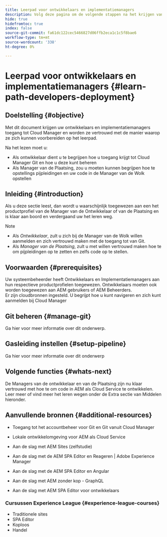 ```yaml
---
title: Leerpad voor ontwikkelaars en implementatiemanagers
description: Volg deze pagina om de volgende stappen na het krijgen van toegang te leren, als u een Ontwikkelaar of een Manager van de Plaatsing bent
hide: true
hidefromtoc: true
index: false
source-git-commit: fa61dc122cec5466827d06ffb2eca1c1c5f8bae6
workflow-type: tm+mt
source-wordcount: '338'
ht-degree: 0%

---
```


# Leerpad voor ontwikkelaars en implementatiemanagers {#learn-path-developers-deployment}

## Doelstelling {#objective}

Met dit document krijgen uw ontwikkelaars en implementatiemanagers toegang tot Cloud Manager en worden ze vertrouwd met de manier waarop ze zich kunnen voorbereiden op het leerpad.

Na het lezen moet u:

* Als ontwikkelaar dient u te begrijpen hoe u toegang krijgt tot Cloud Manager Git en hoe u deze kunt beheren
* Als Manager van de Plaatsing, zou u moeten kunnen begrijpen hoe te opstellings pijpleidingen en uw code in de Manager van de Wolk opstellen

## Inleiding {#introduction}

Als u deze sectie leest, dan wordt u waarschijnlijk toegewezen aan een het productprofiel van de Manager van de Ontwikkelaar of van de Plaatsing en is klaar aan boord en verdergaand uw het leren weg.

>[!NOTE]
>* Als *Ontwikkelaar*, zult u zich bij de Manager van de Wolk willen aanmelden en zich vertrouwd maken met de toegang tot van Git.
>* Als *Manager van de Plaatsing*, zult u met willen vertrouwd maken hoe te om pijpleidingen op te zetten en zelfs code op te stellen.


## Voorwaarden {#prerequisites}

Uw systeembeheerder heeft Ontwikkelaars en Implementatiemanagers aan hun respectieve productprofielen toegewezen. Ontwikkelaars moeten ook worden toegewezen aan AEM gebruikers of AEM Beheerders.\
Er zijn cloudbronnen ingesteld.
U begrijpt hoe u kunt navigeren en zich kunt aanmelden bij Cloud Manager

## Git beheren {#manage-git}

Ga hier voor meer informatie over dit onderwerp.

## Gasleiding instellen {#setup-pipeline}

Ga hier voor meer informatie over dit onderwerp

## Volgende functies {#whats-next}

De Managers van de ontwikkelaar en van de Plaatsing zijn nu klaar vertrouwd met hoe te om code in AEM als Cloud Service te ontwikkelen. Leer meer of vind meer het leren wegen onder de Extra sectie van Middelen hieronder.

## Aanvullende bronnen {#additional-resources}

* Toegang tot het accountbeheer voor Git en Git vanuit Cloud Manager

* Lokale ontwikkelomgeving voor AEM als Cloud Service

* Aan de slag met AEM Sites (zelfstudie)

* Aan de slag met de AEM SPA Editor en Reageren | Adobe Experience Manager

* Aan de slag met de AEM SPA Editor en Angular

* Aan de slag met AEM zonder kop - GraphQL

* Aan de slag met AEM SPA Editor voor ontwikkelaars

### Cursussen Experience League {#experience-league-courses}

* Traditionele sites
* SPA Editor
* Koploos
* Handel
